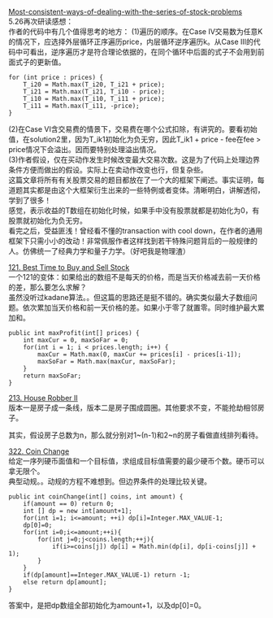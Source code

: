 [Most-consistent-ways-of-dealing-with-the-series-of-stock-problems](https://leetcode.com/problems/best-time-to-buy-and-sell-stock-with-transaction-fee/discuss/108870/Most-consistent-ways-of-dealing-with-the-series-of-stock-problems)<br>
5.26再次研读感想：<br>
作者的代码中有几个值得思考的地方：
(1)遍历的顺序。在Case IV交易数为任意K的情况下，应选择外层循环正序遍历price，内层循环逆序遍历k。从Case III的代码中可看出，逆序遍历才是符合理论依据的，在同个循环中后面的式子不会用到前面式子的更新值。
```
for (int price : prices) {
    T_i20 = Math.max(T_i20, T_i21 + price);
    T_i21 = Math.max(T_i21, T_i10 - price);
    T_i10 = Math.max(T_i10, T_i11 + price);
    T_i11 = Math.max(T_i11, -price);
}
```
(2)在Case VI含交易费的情景下，交易费在哪个公式扣除，有讲究的。要看初始值，在solution2里，因为T_ik1初始化为负无穷，因此T_ik1 + price - fee在fee > price情况下会溢出。因而要特别处理溢出情况。<br>
(3)作者假设，仅在买动作发生时候改变最大交易次数。这是为了代码上处理边界条件方便而做出的假设。实际上在卖动作改变也行，但复杂些。<br>
这篇文章将所有有关股票交易的题目都放在了一个大的框架下阐述。事实证明，每道题其实都是由这个大框架衍生出来的一些特例或者变体。清晰明白，讲解透彻，学到了很多！<br>
感觉，表示收益的T数组在初始化时候，如果手中没有股票就都是初始化为0，有股票就初始化为负无穷。<br>
看完之后，受益匪浅！曾经看不懂的transaction with cool down，在作者的通用框架下只需小小的改动！非常佩服作者这样找到若干特殊问题背后的一般规律的人。仿佛统一了经典力学和量子力学。（好吧我是物理渣）

[121. Best Time to Buy and Sell Stock](https://leetcode.com/problems/best-time-to-buy-and-sell-stock/discuss/39038/kadanes-algorithm-since-no-one-has-mentioned-about-this-so-far-in-case-if-interviewer-twists-the-input)<br>
一个121的变体：如果给出的数组不是每天的价格，而是当天价格减去前一天价格的差，那么要怎么求解？<br>
虽然没听过kadane算法。。但这篇的思路还是挺不错的。确实类似最大子数组问题。依次累加当天价格和前一天价格的差。如果小于零了就置零。同时维护最大累加和。
```
public int maxProfit(int[] prices) {
    int maxCur = 0, maxSoFar = 0;
    for(int i = 1; i < prices.length; i++) {
        maxCur = Math.max(0, maxCur += prices[i] - prices[i-1]);
        maxSoFar = Math.max(maxCur, maxSoFar);
    }
    return maxSoFar;
}
```
[213. House Robber II](https://leetcode.com/problems/house-robber-ii)<br>
版本一是房子成一条线，版本二是房子围成圆圈。其他要求不变，不能抢劫相邻房子。

其实，假设房子总数为n，那么就分别对1~(n-1)和2~n的房子看做直线排列看待。

[322. Coin Change](https://leetcode.com/problems/coin-change/description/)<br>
给定一序列硬币面值和一个目标值，求组成目标值需要的最少硬币个数。硬币可以拿无限个。<br>
典型动规。。动规的方程不难想到。但边界条件的处理比较关键。
```
public int coinChange(int[] coins, int amount) {
    if(amount == 0) return 0;
    int [] dp = new int[amount+1];
    for(int i=1; i<=amount; ++i) dp[i]=Integer.MAX_VALUE-1;
    dp[0]=0;
    for(int i=0;i<=amount;++i){
        for(int j=0;j<coins.length;++j){
            if(i>=coins[j]) dp[i] = Math.min(dp[i], dp[i-coins[j]] + 1); 
        }
    }
    if(dp[amount]==Integer.MAX_VALUE-1) return -1;
    else return dp[amount];
}
```
答案中，是把dp数组全部初始化为amount+1，以及dp[0]=0。
